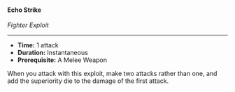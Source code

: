 #### Echo Strike
*Fighter Exploit*
___
- **Time:** 1 attack
- **Duration:** Instantaneous
- **Prerequisite:** A Melee Weapon

When you attack with this exploit, make two attacks rather than one, and add the superiority die to the damage of the first attack. 
